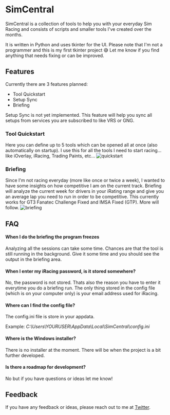 
# SimCentral

SimCentral is a collection of tools to help you with your everyday Sim Racing and consists of scripts and smaller tools I've created over the months.

It is written in Python and uses tkinter for the UI. Please note that I'm not a programmer and this is my first tkinter project :sweat_smile: Let me know if you find anything that needs fixing or can be improved.







## Features
Currently there are 3 features planned:
* Tool Quickstart
* Setup Sync
* Briefing

Setup Sync is not yet implemented. This feature will help you sync all setups from services you are subscribed to like VRS or GNG.

### Tool Quickstart
Here you can define up to 5 tools which can be opened all at once (also automatically on startup). I use this for all the tools I need to start racing... like iOverlay, iRacing, Trading Paints, etc...
![quickstart](https://github.com/KaiRenz/SimCentral/assets/52081463/67ecd20b-33f9-4ae5-83df-cea6d6afb05f)  



### Briefing

Since I'm not racing everyday (more like once or twice a week), I wanted to have some insights on how competitive I am on the current track. Briefing will analyze the current week for drivers in your iRating range and give you an average lap you need to run in order to be competitive. This currently works for GT3 Fanatec Challenge Fixed and IMSA Fixed (GTP). More will follow.
![briefing](https://github.com/KaiRenz/SimCentral/assets/52081463/6024b997-a26c-4e0e-bbaf-8ac5840e09bf)


## FAQ

#### When I do the briefing the program freezes

Analyzing all the sessions can take some time. Chances are that the tool is still running in the background. Give it some time and you should see the output in the briefing area. 

#### When I enter my iRacing password, is it stored somewhere?

No, the password is not stored. Thats also the reason you have to enter it everytime you do a briefing run. The only thing stored in the config file (which is on your computer only) is your email address used for iRacing.

#### Where can I find the config file?

The config.ini file is store in your appdata. 

Example: *C:\Users\YOURUSER\AppData\Local\SimCentral\config.ini*


#### Where is the Windows installer?

There is no installer at the moment. There will be when the project is a bit further developed. 


#### Is there a roadmap for development?

No but if you have questions or ideas let me know! 


## Feedback

If you have any feedback or ideas, please reach out to me at [Twitter](https://twitter.com/kairenz1990).


